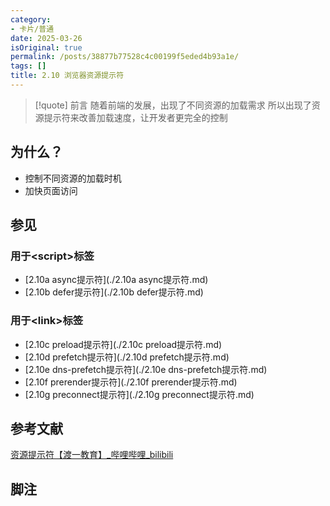 ```yaml
---
category:
- 卡片/普通
date: 2025-03-26
isOriginal: true
permalink: /posts/38877b77528c4c00199f5eded4b93a1e/
tags: []
title: 2.10 浏览器资源提示符
---
```

> [!quote] 前言
> 随着前端的发展，出现了不同资源的加载需求
> 所以出现了资源提示符来改善加载速度，让开发者更完全的控制

## 为什么？
- 控制不同资源的加载时机
- 加快页面访问

## 参见
### 用于\<script\>标签
- [2.10a async提示符](./2.10a async提示符.md)
- [2.10b defer提示符](./2.10b defer提示符.md)
### 用于\<link\>标签
- [2.10c preload提示符](./2.10c preload提示符.md)
- [2.10d prefetch提示符](./2.10d prefetch提示符.md)
- [2.10e dns-prefetch提示符](./2.10e dns-prefetch提示符.md)
- [2.10f prerender提示符](./2.10f prerender提示符.md)
- [2.10g preconnect提示符](./2.10g preconnect提示符.md)
## 参考文献
[资源提示符【渡一教育】_哔哩哔哩_bilibili](https://www.bilibili.com/video/BV1M5XVYxENz/?vd_source=55526ae438eb9f21ccd7738267eaf0e8)

## 脚注

